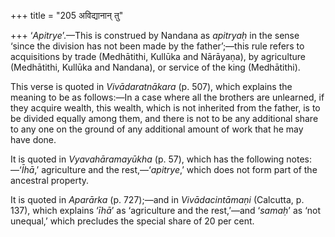 +++
title = "205 अविद्यानान् तु"

+++
‘*Apitrye*’.—This is construed by Nandana as *apitryaḥ* in the sense
‘since the division has not been made by the father’;—this rule refers
to acquisitions by trade (Medhātithi, Kullūka and Nārāyaṇa), by
agriculture (Medhātithi, Kullūka and Nandana), or service of the king
(Medhātithi).

This verse is quoted in *Vivādaratnākara* (p. 507), which explains the
meaning to be as follows:—In a case where all the brothers are
unlearned, if they acquire wealth, this wealth, which is not inherited
from the father, is to be divided equally among them, and there is not
to be any additional share to any one on the ground of any additional
amount of work that he may have done.

It is quoted in *Vyavahāramayūkha* (p. 57), which has the following
notes:—‘*Īhā*,’ agriculture and the rest,—‘*apitrye*,’ which does not
form part of the ancestral property.

It is quoted in *Aparārka* (p. 727);—and in *Vivādacintāmaṇi* (Calcutta,
p. 137), which explains ‘*īhā*’ as ‘agriculture and the rest,’—and
‘*samaḥ*’ as ‘not unequal,’ which precludes the special share of 20 per
cent.



